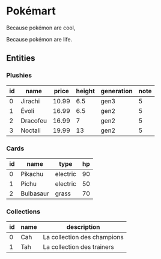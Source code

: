 # Pokémart
Because pokémon are cool,

Because pokémon are life.

## Entities
### Plushies
| id | name     | price | height | generation | note |
| -- |----------|-------|--------|------------| ---- |
| 0 | Jirachi  | 10.99 | 6.5    | gen3       | 5 |
| 1 | Évoli    | 16.99 | 6.5    | gen2       | 5 |
| 2 | Dracofeu | 16.99 | 7      | gen2       | 5 |
| 3 | Noctali  | 19.99 | 13     | gen2       | 5 |

### Cards
| id | name | type | hp |
| -- | ---- | ---- | -- |
| 0 | Pikachu | electric | 90 |
| 1 | Pichu | electric | 50 |
| 2 | Bulbasaur | grass | 70 |

### Collections
| id | name | description | 
| -- | ---- | ----------- |
| 0 | Cah | La collection des champions |
| 1 | Tah | La collection des trainers |

